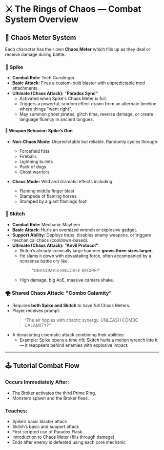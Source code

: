 
# ⚔️ The Rings of Chaos — Combat System Overview

## 🔄 Chaos Meter System

Each character has their own **Chaos Meter** which fills up as they deal or receive damage during battle.

### 🧍 Spike
- **Combat Role:** Tech Gunslinger
- **Basic Attack:** Fires a custom-built blaster with unpredictable mod attachments.
- **Ultimate (Chaos Attack): "Paradox Sync"**
  - Activated when Spike's Chaos Meter is full.
  - Triggers a powerful, random effect drawn from an alternate timeline where things "went right".
  - May summon ghost pirates, glitch time, reverse damage, or create language fluency in ancient tongues.

#### 🔫 Weapon Behavior: Spike’s Gun
- **Non-Chaos Mode:** Unpredictable but reliable. Randomly cycles through:
  - Forcefield fists
  - Fireballs
  - Lightning bullets
  - Pack of dogs
  - Ghost warriors

- **Chaos Mode:** Wild and dramatic effects including:
  - Flaming middle finger blast
  - Stampede of flaming horses
  - Stomped by a giant flamingo foot

### 🐾 Skitch
- **Combat Role:** Mechanic Mayhem
- **Basic Attack:** Hurls an oversized wrench or explosive gadget.
- **Support Ability:** Deploys traps, disables enemy weapons, or triggers mechanical chaos (cooldown-based).
- **Ultimate (Chaos Attack): "Anvil Protocol"**
  - Skitch’s already comically large hammer **grows three sizes larger**.
  - He slams it down with devastating force, often accompanied by a nonsense battle cry like:
    > “GRANDMA’S KNUCKLE RECIPE!”
  - High damage, big AoE, massive camera shake.

### 🌪️ Shared Chaos Attack: "Combo Calamity"
- Requires **both Spike and Skitch** to have full Chaos Meters.
- Player receives prompt:
  > “The air ripples with chaotic synergy. UNLEASH COMBO CALAMITY?”
- A devastating cinematic attack combining their abilities:
  - Example: Spike opens a time rift; Skitch hurls a molten wrench into it — it reappears behind enemies with explosive impact.

---

## 🕹️ Tutorial Combat Flow

### Occurs Immediately After:
- The Broker activates the third Prime Ring.
- Monsters spawn and the Broker flees.

### Teaches:
- Spike’s basic blaster attack
- Skitch’s basic and support attack
- First scripted use of Paradox Flask
- Introduction to Chaos Meter (fills through damage)
- Ends after enemy is defeated using each core mechanic
